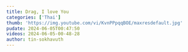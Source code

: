 ```yaml
---
title: Drag, I love You
categories: ['Thai']
thumb: 'https://img.youtube.com/vi/KvnPPpqqBOE/maxresdefault.jpg'
pudate: 2024-06-05T00:47:50
videos: 2024-06-05-00-48-28
author: tin-sokhavuth
---
```


